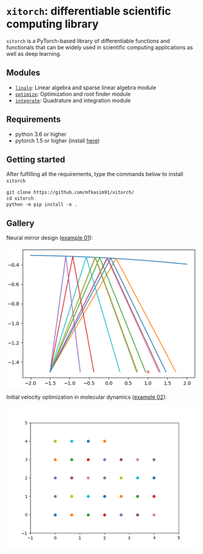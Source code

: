# `xitorch`: differentiable scientific computing library

`xitorch` is a PyTorch-based library of differentiable functions and functionals that
can be widely used in scientific computing applications as well as deep learning.

## Modules

* [`linalg`](xitorch/linalg/): Linear algebra and sparse linear algebra module
* [`optimize`](xitorch/optimize/): Optimization and root finder module
* [`integrate`](xitorch/integrate/): Quadrature and integration module

## Requirements

* python 3.6 or higher
* pytorch 1.5 or higher (install [here](https://pytorch.org/))

## Getting started

After fulfilling all the requirements, type the commands below to install `xitorch`

    git clone https://github.com/mfkasim91/xitorch/
    cd xitorch
    python -m pip install -e .

## Gallery

Neural mirror design ([example 01](examples/01-mirror-design/)):

![neural mirror design](examples/01-mirror-design/images/mirror.gif)

Initial velocity optimization in molecular dynamics ([example 02](examples/02-molecular-dynamics/)):

![molecular dynamics](examples/02-molecular-dynamics/images/md.gif)
